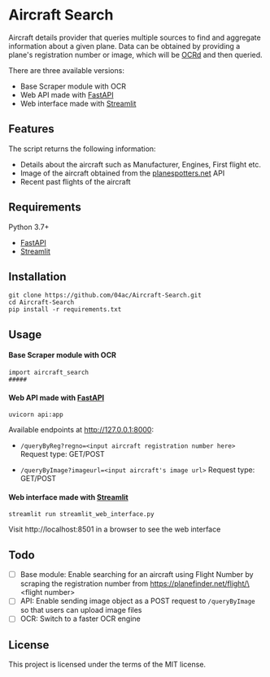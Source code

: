 # Aircraft Search

Aircraft details provider that queries multiple sources to find and aggregate information about a given plane. Data can be obtained by providing a plane's registration number or image, which will be [OCRd](https://en.wikipedia.org/wiki/Optical_character_recognition) and then queried.

There are three available versions:

- Base Scraper module with OCR
- Web API made with [FastAPI](https://github.com/tiangolo/fastapi/)
- Web interface made with [Streamlit](https://github.com/streamlit/streamlit)

## Features

The script returns the following information:

- Details about the aircraft such as Manufacturer, Engines, First flight etc.
- Image of the aircraft obtained from the [planespotters.net](https://www.planespotters.net/photo/api) API
- Recent past flights of the aircraft

## Requirements

Python 3.7+

- [FastAPI](https://github.com/tiangolo/fastapi/)
- [Streamlit](https://github.com/streamlit/streamlit)

## Installation

```
git clone https://github.com/04ac/Aircraft-Search.git
cd Aircraft-Search
pip install -r requirements.txt
```

## Usage

#### Base Scraper module with OCR

```
import aircraft_search
#####
```

#### Web API made with [FastAPI](https://github.com/tiangolo/fastapi/)

```
uvicorn api:app
```

Available endpoints at http://127.0.0.1:8000:

- `/queryByReg?regno=<input aircraft registration number here>` Request type: GET/POST

- `/queryByImage?imageurl=<input aircraft's image url>` Request type: GET/POST

#### Web interface made with [Streamlit](https://github.com/streamlit/streamlit)

```
streamlit run streamlit_web_interface.py
```

Visit http://localhost:8501 in a browser to see the web interface

## Todo

- [ ] Base module: Enable searching for an aircraft using Flight Number by scraping the registration number from https://planefinder.net/flight/\<flight number\>
- [ ] API: Enable sending image object as a POST request to `/queryByImage` so that users can upload image files
- [ ] OCR: Switch to a faster OCR engine

## License

This project is licensed under the terms of the MIT license.
